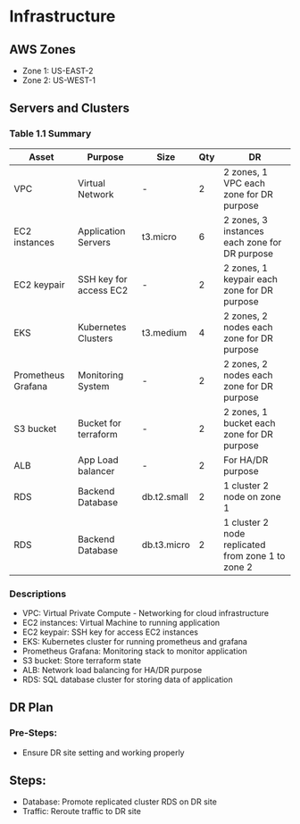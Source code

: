 # Infrastructure

## AWS Zones
- Zone 1: US-EAST-2 
- Zone 2: US-WEST-1

## Servers and Clusters

### Table 1.1 Summary
| Asset      | Purpose           | Size                                                                   | Qty                                                             | DR                                                                                                           |
|------------|-------------------|------------------------------------------------------------------------|-----------------------------------------------------------------|--------------------------------------------------------------------------------------------------------------|
| VPC | Virtual Network | - | 2 | 2 zones, 1 VPC each zone for DR purpose |
| EC2 instances | Application Servers | t3.micro | 6 | 2 zones, 3 instances each zone for DR purpose |
| EC2 keypair | SSH key for access EC2 | - | 2 | 2 zones, 1 keypair each zone for DR purpose |
| EKS | Kubernetes Clusters | t3.medium | 4 | 2 zones, 2 nodes each zone for DR purpose |
| Prometheus Grafana | Monitoring System | - | 2 | 2 zones, 2 nodes each zone for DR purpose |
| S3 bucket | Bucket for terraform | - | 2 | 2 zones, 1 bucket each zone for DR purpose |
| ALB | App Load balancer | - | 2 | For HA/DR purpose |
| RDS | Backend Database | db.t2.small | 2 | 1 cluster 2 node on zone 1 |
| RDS | Backend Database | db.t3.micro | 2 | 1 cluster 2 node replicated from zone 1 to zone 2|

### Descriptions
- VPC: Virtual Private Compute - Networking for cloud infrastructure
- EC2 instances: Virtual Machine to running application
- EC2 keypair: SSH key for access EC2 instances
- EKS: Kubernetes cluster for running prometheus and grafana
- Prometheus Grafana: Monitoring stack to monitor application
- S3 bucket: Store terraform state
- ALB: Network load balancing for HA/DR purpose
- RDS: SQL database cluster for storing data of application

## DR Plan
### Pre-Steps:
- Ensure DR site setting and working properly

## Steps:
- Database: Promote replicated cluster RDS on DR site
- Traffic: Reroute traffic to DR site